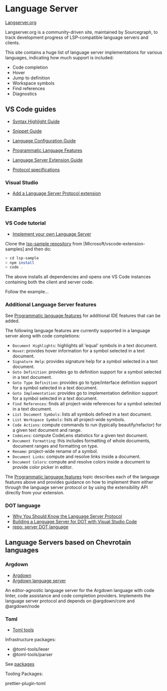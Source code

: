# Language Server

[Langserver.org](https://langserver.org/)

Langserver.org is a community-driven site, maintained by Sourcegraph, to track development progress of LSP-compatible language servers and clients.

This site contains a huge list of language server implementations for various languages, indicating how much support is included:

- Code completion
- Hover
- Jump to definition
- Workspace symbols
- Find references
- Diagnostics

## VS Code guides

- [Syntax Highlight Guide](https://code.visualstudio.com/api/language-extensions/syntax-highlight-guide)
- [Snippet Guide](https://code.visualstudio.com/api/language-extensions/snippet-guide)
- [Language Configuration Guide](https://code.visualstudio.com/api/language-extensions/language-configuration-guide)
- [Programmatic Language Features](https://code.visualstudio.com/api/language-extensions/programmatic-language-features)
- [Language Server Extension Guide](https://code.visualstudio.com/api/language-extensions/language-server-extension-guide)

- [Protocol specifications](https://microsoft.github.io/language-server-protocol/specification)

### Visual Studio

- [Add a Language Server Protocol extension](https://docs.microsoft.com/en-us/visualstudio/extensibility/adding-an-lsp-extension?view=vs-2017)

## Examples

### VS Code tutorial

- [Implement your own Language Server](https://vscode.readthedocs.io/en/latest/extensions/example-language-server/)

Clone the [lsp-sample repository](https://github.com/Microsoft/vscode-extension-samples/tree/master/lsp-sample) from [Microsoft/vscode-extension-samples] and then do:

```bash
> cd lsp-sample
> npm install
> code .
```

The above installs all dependencies and opens one VS Code instances containing both the client and server code.

Follow the example...

### Additional Language Server features

See [Programmatic language features](https://code.visualstudio.com/api/language-extensions/programmatic-language-features) for additional IDE features that can be added.

The following language features are currently supported in a language server along with code completions:

- `Document Highlights`: highlights all 'equal' symbols in a text document.
- `Hover`: provides hover information for a symbol selected in a text document.
- `Signature Help`: provides signature help for a symbol selected in a text document.
- `Goto Definition`: provides go to definition support for a symbol selected in a text document.
- `Goto Type Definition`: provides go to type/interface definition support for a symbol selected in a text document.
- `Goto Implementation`: provides go to implementation definition support for a symbol selected in a text document.
- `Find References`: finds all project-wide references for a symbol selected in a text document.
- `List Document Symbols`: lists all symbols defined in a text document.
- `List Workspace Symbols`: lists all project-wide symbols.
- `Code Actions`: compute commands to run (typically beautify/refactor) for a given text document and range.
- `CodeLens`: compute CodeLens statistics for a given text document.
- `Document Formatting`: this includes formatting of whole documents, document ranges and formatting on type.
- `Rename`: project-wide rename of a symbol.
- `Document Links`: compute and resolve links inside a document.
- `Document Colors`: compute and resolve colors inside a document to provide color picker in editor.

The [Programmatic language features](https://code.visualstudio.com/api/language-extensions/programmatic-language-features) topic describes each of the language features above and provides guidance on how to implement them either through the language server protocol or by using the extensibility API directly from your extension.

### DOT language

- [Why You Should Know the Language Server Protocol](https://tomassetti.me/what-is-the-language-server-protocol/)
- [Building a Language Server for DOT with Visual Studio Code](https://tomassetti.me/language-server-dot-visual-studio/)
- [repo: server DOT language](https://github.com/unosviluppatore/language-server-dot)

## Language Servers based on Chevrotain languages

### Argdown

- [Argdown](https://github.com/christianvoigt/argdown)
- [Argdown language server](https://github.com/christianvoigt/argdown/tree/master/packages/argdown-language-server)

An editor-agnostic language server for the Argdown language with code linter, code assistance and code completion providers. Implements the language server protocol and depends on @argdown/core and @argdown/node

### Toml

- [Toml tools](https://github.com/bd82/toml-tools)

Infrastructure packages:

- @toml-tools/lexer
- @toml-tools/parser

See [packages](https://github.com/bd82/toml-tools/tree/master/packages)

Tooling Packages:

prettier-plugin-toml
